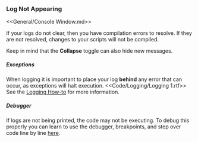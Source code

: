 ### Log Not Appearing

<<General/Console Window.md>>  

If your logs do not clear, then you have compilation errors to resolve. If they are not resolved, changes to your scripts will not be compiled.

Keep in mind that the **Collapse** toggle can also hide new messages.  

##### Exceptions
When logging it is important to place your log **behind** any error that can occur, as exceptions will halt execution.
<<Code/Logging/Logging 1.rtf>>  
See the [Logging How-to](Logging%20How-to.md) for more information.  

##### Debugger
If logs are not being printed, the code may not be executing. To debug this properly you can learn to use the debugger, breakpoints, and step over code line by line [here](../Debugger.md).